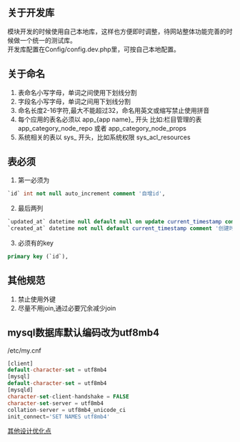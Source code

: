 ## 关于开发库
模块开发的时候使用自己本地库，这样也方便即时调整，待网站整体功能完善的时候做一个统一的测试库。  
开发库配置在Config/config.dev.php里，可按自己本地配置。  
## 关于命名
1. 表命名小写字母，单词之间使用下划线分割
2. 字段名小写字母，单词之间用下划线分割
3. 命名长度2-16字符,最大不能超过32，命名用英文或缩写禁止使用拼音
4. 每个应用的表名必须以 app_{app name}_ 开头 比如:栏目管理的表 app_category_node_repo 或者 app_category_node_props
5. 系统相关的表以 sys_ 开头，比如系统权限 sys_acl_resources
## 表必须
1. 第一必须为
```sql
`id` int not null auto_increment comment '自增id',
```
2. 最后两列
```sql
`updated_at` datetime null default null on update current_timestamp comment '更新时间',
`created_at` datetime not null default current_timestamp comment '创建时间',
```
3. 必须有的key
```sql
primary key (`id`),
```
## 其他规范
1. 禁止使用外键
2. 尽量不用join,通过必要冗余减少join

## mysql数据库默认编码改为utf8mb4
/etc/my.cnf
```sql
[client] 
default-character-set = utf8mb4
[mysql] 
default-character-set = utf8mb4
[mysqld]
character-set-client-handshake = FALSE
character-set-server = utf8mb4
collation-server = utf8mb4_unicode_ci
init_connect='SET NAMES utf8mb4'
```

[其他设计优化点](http://www.liuyushuai.com/2017/08/08/mysql/%E6%95%B0%E6%8D%AE%E5%BA%93%E8%AE%BE%E8%AE%A1%E5%8F%8A%E4%BC%98%E5%8C%96%E7%82%B9/)
